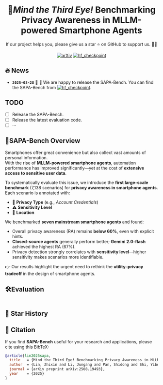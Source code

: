 <div align="center">
  <h1>📲<i>Mind the Third Eye!</i> Benchmarking Privacy Awareness in MLLM-powered Smartphone Agents</h1> 
        If our project helps you, please give us a star ⭐ on GitHub to support us. 🥸🥸


[![arXiv](https://img.shields.io/badge/arXiv-2508.19493-b31b1b.svg?style=plastic)](https://arxiv.org/abs/2508.19493) [![hf_checkpoint](https://img.shields.io/badge/🤗-SAPA--Bench-9C276A.svg)](https://huggingface.co/datasets/OmniQuest/SAPA-Bench) 
</div>

## 🔥 News
* **`2025-08-28`** 🎉 🌟 We are happy to release the SAPA-Bench. You can find the SAPA-Bench from [![hf_checkpoint](https://img.shields.io/badge/🤗-SAPA--Bench-9C276A.svg)](https://huggingface.co/datasets/OmniQuest/SAPA-Bench).



## TODO
- [ ] Release the SAPA-Bench.
- [ ] Release the latest evaluation code.
- [ ] ···

## 📖SAPA-Bench Overview

Smartphones offer great convenience but also collect vast amounts of personal information.  
With the rise of **MLLM-powered smartphone agents**, automation performance has improved significantly—yet at the cost of **extensive access to sensitive user data**.  

To systematically evaluate this issue, we introduce the **first large-scale benchmark** (7,138 scenarios) for **privacy awareness in smartphone agents**. Each scenario is annotated with:  
- 🔑 **Privacy Type** (e.g., *Account Credentials*)  
- ⚠️ **Sensitivity Level**  
- 📍 **Location**  

We benchmarked **seven mainstream smartphone agents** and found:  
- Overall privacy awareness (RA) remains **below 60%**, even with explicit hints.  
- **Closed-source agents** generally perform better; **Gemini 2.0-flash** achieved the highest RA (67%).  
- Privacy detection strongly correlates with **sensitivity level**—higher sensitivity makes scenarios more identifiable.  

👉 Our results highlight the urgent need to rethink the **utility–privacy tradeoff** in the design of smartphone agents.  




## 🛠️Evaluation 
```shell

```

## 🌟 Star History


## 📑 Citation
If you find **SAPA-Bench** useful for your research and applications, please cite using this BibTeX:
```bibtex
@article{lin2025sapa,
  title   = {Mind the Third Eye! Benchmarking Privacy Awareness in MLLM-powered Smartphone Agents},
  author  = {Lin, Zhixin and Li, Jungang and Pan, Shidong and Shi, Yibo and Yao, Yue and Xu, Dongliang},
  journal = {arXiv preprint arXiv:2508.19493},
  year    = {2025}
}
```
